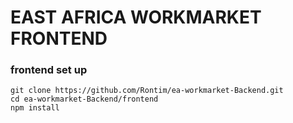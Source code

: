 # EAST AFRICA WORKMARKET FRONTEND

### frontend set up

```shell
git clone https://github.com/Rontim/ea-workmarket-Backend.git
cd ea-workmarket-Backend/frontend
npm install
```
